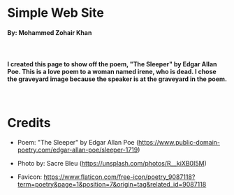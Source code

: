# Simple Web Site

#### By: Mohammed Zohair Khan

&nbsp;

#### I created this page to show off the poem, "The Sleeper" by Edgar Allan Poe. This is a love poem to a woman named irene, who is dead. I chose the graveyard image because the speaker is at the graveyard in the poem. 

&nbsp;

# Credits

  * Poem: "The Sleeper" by Edgar Allan Poe (https://www.public-domain-poetry.com/edgar-allan-poe/sleeper-1719)

  * Photo by: Sacre Bleu (https://unsplash.com/photos/R__kiXB0I5M)

  * Favicon: https://www.flaticon.com/free-icon/poetry_9087118?term=poetry&page=1&position=7&origin=tag&related_id=9087118 